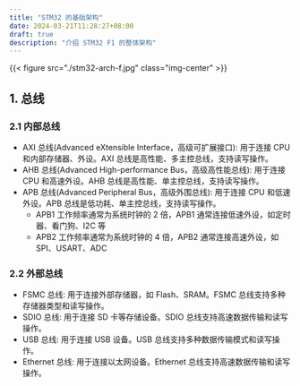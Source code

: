 ```yaml
---
title: "STM32 的基础架构"
date: 2024-03-21T11:28:27+08:00
draft: true
description: "介绍 STM32 F1 的整体架构"
---
```


{{< figure src="./stm32-arch-f.jpg"  class="img-center" >}}


## 1. 总线

### 2.1 内部总线

+ AXI 总线(Advanced eXtensible Interface，高级可扩展接口): 用于连接 CPU 和内部存储器、外设。AXI 总线是高性能、多主控总线，支持读写操作。 
+ AHB 总线(Advanced High-performance Bus，高级高性能总线): 用于连接 CPU 和高速外设。AHB 总线是高性能、单主控总线，支持读写操作。
+ APB 总线(Advanced Peripheral Bus，高级外围总线): 用于连接 CPU 和低速外设。APB 总线是低功耗、单主控总线，支持读写操作。
  + APB1 工作频率通常为系统时钟的 2 倍，APB1 通常连接低速外设，如定时器、看门狗、I2C 等
  + APB2 工作频率通常为系统时钟的 4 倍，APB2 通常连接高速外设，如 SPI、USART、ADC

### 2.2 外部总线

+ FSMC 总线: 用于连接外部存储器，如 Flash、SRAM。FSMC 总线支持多种存储器类型和读写操作。
+ SDIO 总线: 用于连接 SD 卡等存储设备。SDIO 总线支持高速数据传输和读写操作。
+ USB 总线: 用于连接 USB 设备。USB 总线支持多种数据传输模式和读写操作。
+ Ethernet 总线: 用于连接以太网设备。Ethernet 总线支持高速数据传输和读写操作。